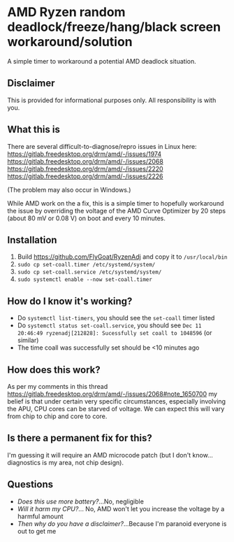# AMD Ryzen random deadlock/freeze/hang/black screen workaround/solution
A simple timer to workaround a potential AMD deadlock situation.

## Disclaimer
This is provided for informational purposes only. All responsibility is with you.

## What this is
There are several difficult-to-diagnose/repro issues in Linux here:
https://gitlab.freedesktop.org/drm/amd/-/issues/1974
https://gitlab.freedesktop.org/drm/amd/-/issues/2068
https://gitlab.freedesktop.org/drm/amd/-/issues/2220
https://gitlab.freedesktop.org/drm/amd/-/issues/2226

(The problem may also occur in Windows.)

While AMD work on the a fix, this is a simple timer to hopefully workaround the issue by overriding the voltage of the AMD Curve Optimizer by 20 steps (about 80 mV or 0.08 V) on boot and every 10 minutes.

## Installation

1. Build https://github.com/FlyGoat/RyzenAdj and copy it to `/usr/local/bin`
2. `sudo cp set-coall.timer /etc/systemd/system/`
3. `sudo cp set-coall.service /etc/systemd/system/`
4. `sudo systemctl enable --now set-coall.timer`

## How do I know it's working?

- Do `systemctl list-timers`, you should see the `set-coall` timer listed
- Do `systemctl status set-coall.service`, you should see `Dec 11 20:46:49 ryzenadj[212828]: Sucessfully set coall to 1048596` (or similar)
- The time coall was successfully set should be <10 minutes ago

## How does this work?

As per my comments in this thread https://gitlab.freedesktop.org/drm/amd/-/issues/2068#note_1650700 my belief is that under certain very specific circumstances, especially involving the APU, CPU cores can be starved of voltage. We can expect this will vary from chip to chip and core to core.

## Is there a permanent fix for this?

I'm guessing it will require an AMD microcode patch (but I don't know... diagnostics is my area, not chip design).

## Questions

- _Does this use more battery?_...No, negligible
- _Will it harm my CPU?_... No, AMD won't let you increase the voltage by a harmful amount
- _Then why do you have a disclaimer?_...Because I'm paranoid everyone is out to get me
